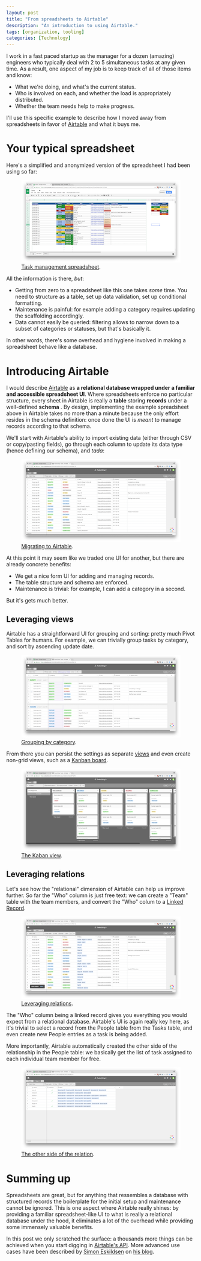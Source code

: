 ```yaml
---
layout: post
title: "From spreadsheets to Airtable"
description: "An introduction to using Airtable."
tags: [organization, tooling]
categories: [Technology]
---
```


I work in a fast paced startup as the manager for a dozen (amazing) engineers who typically deal with 2 to 5 simultaneous tasks at any given time. As a result, one aspect of my job is to keep track of all of those items and know:

- What we're doing, and what's the current status.
- Who is involved on each, and whether the load is appropriately distributed.
- Whether the team needs help to make progress.

I'll use this specific example to describe how I moved away from spreadsheets in favor of [Airtable](https://www.airtable.com) and what it buys me.

# Your typical spreadsheet

Here's a simplified and anonymized version of the spreadsheet I had been using so far:

<figure class="center">
    <a href="/images/airtable/spreadsheet_1.png"><img src="/images/airtable/spreadsheet_1_crop.png" alt=""></a>
    <figcaption><a href="/images/airtable/spreadsheet_1.png" title="Task management spreadsheet">Task management spreadsheet</a>.</figcaption>
</figure>


All the information is there, _but_:

- Getting from zero to a spreadsheet like this one takes _some_ time. You need to structure as a table, set up data validation, set up conditional formatting.
- Maintenance is painful: for example adding a category requires updating the scaffolding accordingly.
- Data cannot easily be queried: filtering allows to narrow down to a subset of categories or statuses, but that's basically it.

In other words, there's some overhead and hygiene involved in making a spreadsheet behave like a database.

# Introducing Airtable

I would describe [Airtable](https://www.airtable.com) as **a relational database wrapped under a familiar and accessible spreadsheet UI**. Where spreadsheets enforce no particular structure, every sheet in Airtable is really a **table** storing **records** under a well-defined **schema** . By design, implementing the example spreadsheet above in Airtable takes no more than a minute because the only effort resides in the schema definition: once done the UI is _meant_ to manage records according to that schema.

We'll start with Airtable's ability to import existing data (either through CSV or copy/pasting fields), go through each column to update its data type (hence defining our schema), and _tada_:

<figure class="center">
    <a href="/images/airtable/tasks_airtable_1.png"><img src="/images/airtable/tasks_airtable_1_crop.png" alt=""></a>
    <figcaption><a href="/images/airtable/tasks_airtable_1.png" title="Migrating to Airtable">Migrating to Airtable</a>.</figcaption>
</figure>

At this point it may seem like we traded one UI for another, but there are already concrete benefits:

- We get a nice form UI for adding and managing records.
- The table structure and schema are enforced.
- Maintenance is trivial: for example, I can add a category in a second. 

But it's gets much better.

## Leveraging views

Airtable has a straightforward UI for grouping and sorting: pretty much Pivot Tables for humans. For example, we can trivially group tasks by category, and sort by ascending update date.

<figure class="center">
    <a href="/images/airtable/tasks_airtable_2.png"><img src="/images/airtable/tasks_airtable_2_crop.png" alt=""></a>
    <figcaption><a href="/images/airtable/tasks_airtable_2.png" title="Grouping by category">Grouping by category</a>.</figcaption>
</figure>

From there you can persist the settings as separate [views](https://support.airtable.com/hc/en-us/articles/202624989-Guide-to-views) and even create non-grid views, such as a [Kanban board](https://support.airtable.com/hc/en-us/articles/229848887-Guide-to-kanban-view).

<figure class="center">
    <a href="/images/airtable/tasks_airtable_3.png"><img src="/images/airtable/tasks_airtable_3_crop.png" alt=""></a>
    <figcaption><a href="/images/airtable/tasks_airtable_3.png" title="The Kanban view">The Kaban view</a>.</figcaption>
</figure>

## Leveraging relations

Let's see how the "relational" dimension of Airtable can help us improve further. So far the "Who" column is just free text: we can create a "Team" table with the team members, and convert the "Who" colum to a [Linked Record](https://support.airtable.com/hc/en-us/articles/206452848-Linked-record-fields).

<figure class="center">
    <a href="/images/airtable/tasks_airtable_4.png"><img src="/images/airtable/tasks_airtable_4_crop.png" alt=""></a>
    <figcaption><a href="/images/airtable/tasks_airtable_4.png" title="Leveraging relations">Leveraging relations</a>.</figcaption>
</figure>

The "Who" column being a linked record gives you everything you would expect from a relational database. Airtable's UI is again really key here, as it's trivial to select a record from the People table from the Tasks table, and even create new People entries as a task is being added.

More importantly, Airtable automatically created the other side of the relationship in the People table: we basically get the list of task assigned to each individual team member for free.

<figure class="center">
    <a href="/images/airtable/tasks_airtable_5.png"><img src="/images/airtable/tasks_airtable_5_crop.png" alt=""></a>
    <figcaption><a href="/images/airtable/tasks_airtable_5.png" title="The other side of the relation">The other side of the relation</a>.</figcaption>
</figure>

# Summing up

Spreadsheets are great, but for anything that ressembles a database with structured records the boilerplate for the initial setup and maintenance cannot be ignored. This is one aspect where Airtable really shines: by providing a familiar spreadsheet-like UI to what is really a relational database under the hood, it eliminates a lot of the overhead while providing some immensely valuable benefits.

In this post we only scratched the surface: a thousands more things can be achieved when you start digging in [Airtable's API](https://airtable.com/api). More advanced use cases have been described by [Simon Eskildsen](https://twitter.com/sirupsen) on [his blog](http://sirupsen.com/airtable/).
